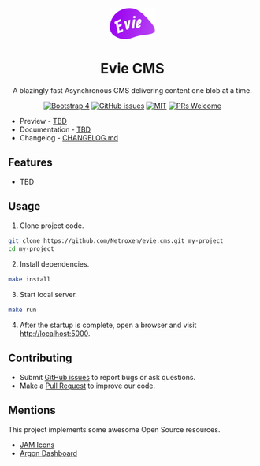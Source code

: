 
<p align="center">
  <a href="http://github.com/Netroxen/evie.cms">
    <img alt="antd-admin" height="64" src="./evie/static/img/brand/evie_logo.svg">
  </a>
</p>

<h1 align="center">Evie CMS</h1>

<div align="center">

A blazingly fast Asynchronous CMS delivering content one blob at a time.

[![Bootstrap 4](https://img.shields.io/badge/bootstrap-4.3.1-blueviolet.svg?style=flat-square)](https://getbootstrap.com)
[![GitHub issues](https://img.shields.io/github/issues/Netroxen/evie.cms.svg?style=flat-square)](https://github.com/Netroxen/evie.cms/issues)
[![MIT](https://img.shields.io/dub/l/vibe-d.svg?style=flat-square)](http://opensource.org/licenses/MIT)
[![PRs Welcome](https://img.shields.io/badge/PRs-welcome-brightgreen.svg?style=flat-square)](https://github.com/Netroxen/evie.cms/pulls)

</div>

- Preview - [TBD]()
- Documentation - [TBD]()
- Changelog - [CHANGELOG.md](https://github.com/Netroxen/evie.cms/blob/master/CHANGELOG.md)


## Features

- TBD


## Usage

1. Clone project code.

```bash
git clone https://github.com/Netroxen/evie.cms.git my-project
cd my-project
```

2. Install dependencies.

```bash
make install
```

3. Start local server.

```bash
make run
```

4. After the startup is complete, open a browser and visit [http://localhost:5000](http://localhost:5000).


## Contributing

- Submit [GitHub issues](http://github.com/zuiidea/antd-admin/issues) to report bugs or ask questions.
- Make a [Pull Request](http://github.com/zuiidea/antd-admin/pulls) to improve our code.


## Mentions

This project implements some awesome Open Source resources.

- [JAM Icons](https://github.com/michaelampr/jam)
- [Argon Dashboard](https://github.com/creativetimofficial/argon-dashboard)
